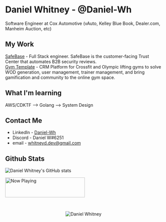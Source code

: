 # Daniel Whitney - @Daniel-Wh

Software Engineer at Cox Automotive (vAuto, Kelley Blue Book, Dealer.com, Manheim Auction, etc)
<br/>
## My Work
[SafeBase](https://safebase.io) - Full Stack engineer. SafeBase is the customer-facing Trust Center that automates B2B security reviews.
<br/>
[Gym Template](https://github.com/users/Daniel-Wh/projects/2) - CRM Platform for Crossfit and Olympic lifting gyms to solve WOD generation, user management, trainer management, and bring gamification and community to the online gym space. 

## What I'm learning

AWS/CDKTF --> Golang --> System Design

## Contact Me

- LinkedIn - [Daniel-Wh](https://www.linkedin.com/in/daniel-whitney-04a040139/)
- Discord - Daniel W#6251
- email - whitneyd.dev@gmail.com

## Github Stats

![Daniel Whitney's GitHub stats](https://github-readme-stats.vercel.app/api?username=daniel-wh&show_icons=true&theme=dark)


<img src="https://steam-status-img.vercel.app/currently-playing?username=xavriel424" width="256" height="64" 
    alt="Now Playing">


<br/>
<p align="center"> <img src="https://komarev.com/ghpvc/?username=daniel-Wh" alt="Daniel Whitney" /> </p>
<!--
**Daniel-Wh/Daniel-WH** is a ✨ _special_ ✨ repository because its `README.md` (this file) appears on your GitHub profile.

Here are some ideas to get you started:

- 🔭 I’m currently working on ...
- 🌱 I’m currently learning ...
- 👯 I’m looking to collaborate on ...
- 🤔 I’m looking for help with ...
- 💬 Ask me about ...
- 📫 How to reach me: ...
- 😄 Pronouns: ...
- ⚡ Fun fact: ...
-->
